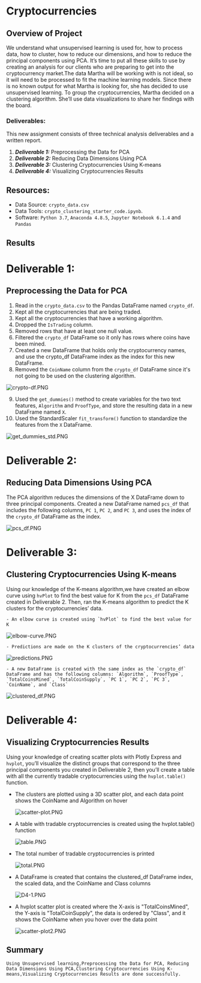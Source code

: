 # Cryptocurrencies

## Overview of Project
We understand what unsupervised learning is used for, how to process data, how to cluster, how to reduce our dimensions, and how to reduce the principal components using PCA.
It’s time to put all these skills to use by creating an analysis for our clients who are preparing to get into the cryptocurrency market.The data Martha will be working with is not ideal,
so it will need to be processed to fit the machine learning models. Since there is no known output for what Martha is looking for, she has decided to use unsupervised learning. 
To group the cryptocurrencies, Martha decided on a clustering algorithm. She’ll use data visualizations to share her findings with the board.

### Deliverables:
This new assignment consists of three technical analysis deliverables and a written report.

1. ***Deliverable 1:*** Preprocessing the Data for PCA
2. ***Deliverable 2:*** Reducing Data Dimensions Using PCA
3. ***Deliverable 3:*** Clustering Cryptocurrencies Using K-means
4. ***Deliverable 4:*** Visualizing Cryptocurrencies Results


## Resources:

* Data Source: `crypto_data.csv`
* Data Tools:  `crypto_clustering_starter_code.ipynb`.
* Software: `Python 3.7`, `Anaconda 4.8.5`, `Jupyter Notebook 6.1.4` and `Pandas`

## Results

# Deliverable 1:  
## Preprocessing the Data for PCA

1. Read in the `crypto_data.csv` to the Pandas DataFrame named `crypto_df`.
2. Kept all the cryptocurrencies that are being traded.
3. Kept all the cryptocurrencies that have a working algorithm.
4. Dropped the `IsTrading` column.
5. Removed rows that have at least one null value.
6. Filtered the `crypto_df` DataFrame so it only has rows where coins have been mined.
7. Created a new DataFrame that holds only the cryptocurrency names, and use the crypto_df DataFrame index as the index for this new DataFrame.
8. Removed the `CoinName` column from the `crypto_df` DataFrame since it's not going to be used on the clustering algorithm.

![crypto-df.PNG](https://github.com/Praveeja-Sasidharan-Suni/Cryptocurrencies/blob/main/Images/crypto-df.PNG?raw=true)

9. Used the `get_dummies()` method to create variables for the two text features, `Algorithm` and `ProofType`, and store the resulting data in a new DataFrame named `X`.
10. Used the StandardScaler `fit_transform()` function to standardize the features from the `X` DataFrame.

![get_dummies_std.PNG](https://github.com/Praveeja-Sasidharan-Suni/Cryptocurrencies/blob/main/Images/get_dummies_std.PNG?raw=true)


# Deliverable 2:  
## Reducing Data Dimensions Using PCA 

The PCA algorithm reduces the dimensions of the X DataFrame down to three principal components. 
Created a new DataFrame named `pcs_df` that includes the following columns, `PC 1`, `PC 2`, and `PC 3`, and uses the index of the `crypto_df` DataFrame as the index.


![pcs_df.PNG](https://github.com/Praveeja-Sasidharan-Suni/Cryptocurrencies/blob/main/Images/pcs_df.PNG?raw=true)


# Deliverable 3:  
## Clustering Cryptocurrencies Using K-means 


Using our knowledge of the K-means algorithm,we have created an elbow curve using `hvPlot` to find the best value for K from the `pcs_df` DataFrame created in Deliverable 2.
 Then, ran the K-means algorithm to predict the K clusters for the cryptocurrencies’ data.

    
    - An elbow curve is created using `hvPlot` to find the best value for K 
	
![elbow-curve.PNG](https://github.com/Praveeja-Sasidharan-Suni/Cryptocurrencies/blob/main/Images/elbow-curve.PNG?raw=true)

    - Predictions are made on the K clusters of the cryptocurrencies’ data 
	
![predictions.PNG](https://github.com/Praveeja-Sasidharan-Suni/Cryptocurrencies/blob/main/Images/predictions.PNG?raw=true)

    - A new DataFrame is created with the same index as the `crypto_df` DataFrame and has the following columns: `Algorithm`, `ProofType`, `TotalCoinsMined`, `TotalCoinSupply`, `PC 1`, `PC 2`, `PC 3`, `CoinName`, and `Class` 
	
![clustered_df.PNG](https://github.com/Praveeja-Sasidharan-Suni/Cryptocurrencies/blob/main/Images/clustered_df.PNG?raw=true)



# Deliverable 4:  
## Visualizing Cryptocurrencies Results 

Using your knowledge of creating scatter plots with Plotly Express and `hvplot`, you’ll visualize the distinct groups that correspond to the three principal components you created in 
Deliverable 2, then you’ll create a table with all the currently tradable cryptocurrencies using the `hvplot.table()` function.


 - The clusters are plotted using a 3D scatter plot, and each data point shows the CoinName and Algorithm on hover
	
	![scatter-plot.PNG](https://github.com/Praveeja-Sasidharan-Suni/Cryptocurrencies/blob/main/Images/scatter-plot.PNG?raw=true)

- A table with tradable cryptocurrencies is created using the hvplot.table() function
		
	![table.PNG](https://github.com/Praveeja-Sasidharan-Suni/Cryptocurrencies/blob/main/Images/table.PNG?raw=true)
	
- The total number of tradable cryptocurrencies is printed
	
	![total.PNG](https://github.com/Praveeja-Sasidharan-Suni/Cryptocurrencies/blob/main/Images/total.PNG?raw=true)

- A DataFrame is created that contains the clustered_df DataFrame index, the scaled data, and the CoinName and Class columns

	![D4-1.PNG](https://github.com/Praveeja-Sasidharan-Suni/Cryptocurrencies/blob/main/Images/D4-1.PNG?raw=true)

* A hvplot scatter plot is created where the X-axis is "TotalCoinsMined", the Y-axis is "TotalCoinSupply", the data is ordered by "Class", and it shows the CoinName when you hover over the data point

	![scatter-plot2.PNG](https://github.com/Praveeja-Sasidharan-Suni/Cryptocurrencies/blob/main/Images/scatter-plot2.PNG?raw=true)
	
## Summary
	Using Unsupervised learning,Preprocessing the Data for PCA, Reducing Data Dimensions Using PCA,Clustering Cryptocurrencies Using K-means,Visualizing Cryptocurrencies Results are done successfully.




